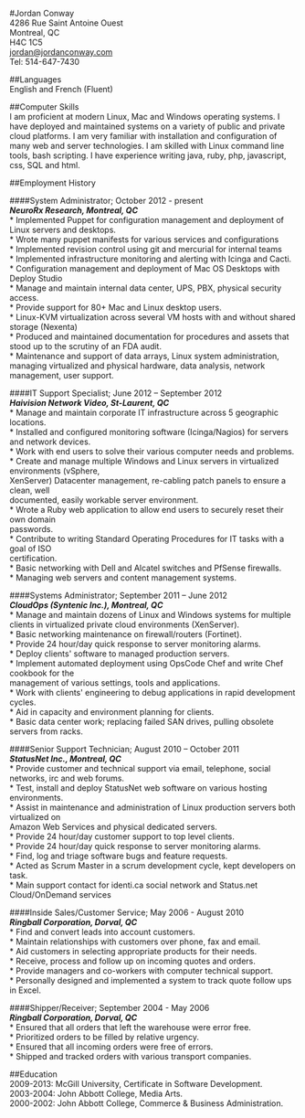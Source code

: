 #Jordan Conway  
4286 Rue Saint Antoine Ouest  
Montreal, QC  
H4C 1C5  
jordan@jordanconway.com  
Tel: 514-647-7430   
  
##Languages   
English and French (Fluent)   
  
##Computer Skills   
I am proficient at modern Linux, Mac and Windows operating systems. I have deployed and maintained  systems on a variety of public and private cloud platforms. I am very familiar with installation and configuration of many web and server technologies. I am skilled with Linux command line tools, bash scripting.  I have experience writing java, ruby, php, javascript, css, SQL and html.   
  
##Employment History   
  
####System Administrator; October 2012 - present  
***NeuroRx Research, Montreal, QC***  
    * Implemented Puppet for configuration management and deployment of Linux servers and desktops.  
    * Wrote many puppet manifests for various services and configurations  
    * Implemented revision control using git and mercurial for internal teams  
    * Implemented infrastructure monitoring and alerting with Icinga and Cacti.  
    * Configuration management and deployment of Mac OS Desktops with Deploy Studio  
    * Manage and maintain internal data center, UPS, PBX, physical security access.  
    * Provide support for 80+ Mac and Linux desktop users.   
    * Linux-KVM virtualization across several VM hosts with and without shared storage (Nexenta)   
    * Produced and maintained documentation for procedures and assets that stood up to the scrutiny of an FDA audit.  
    * Maintenance and support of data arrays, Linux system administration, managing virtualized and physical hardware, data analysis, network management, user support.  
  
####IT Support Specialist; June 2012 – September 2012   
***Haivision Network Video, St-Laurent, QC***  
    * Manage and maintain corporate IT infrastructure across 5 geographic locations.   
    * Installed and configured monitoring software (Icinga/Nagios) for servers and network devices.   
    * Work with end users to solve their various computer needs and problems.   
    * Create and manage multiple Windows and Linux servers in virtualized environments (vSphere,   
XenServer) Datacenter management, re-cabling patch panels to ensure a clean, well   
documented, easily workable server environment.   
    * Wrote a Ruby web application to allow end users to securely reset their own domain   
passwords.   
    * Contribute to writing Standard Operating Procedures for IT tasks with a goal of ISO   
certification.   
    * Basic networking with Dell and Alcatel switches and PfSense firewalls.   
    * Managing web servers and content management systems.   
  
####Systems Administrator; September 2011 – June 2012   
***CloudOps (Syntenic Inc.), Montreal, QC***  
    * Manage and maintain dozens of Linux and Windows systems for multiple clients in virtualized private cloud environments (XenServer).   
    * Basic networking maintenance on firewall/routers (Fortinet).   
    * Provide 24 hour/day quick response to server monitoring alarms.   
    * Deploy clients' software to managed production servers.   
    * Implement automated deployment using OpsCode Chef and write Chef cookbook for the   
management of various settings, tools and applications.   
    * Work with clients' engineering to debug applications in rapid development cycles.   
    * Aid in capacity and environment planning for clients.   
    * Basic data center work; replacing failed SAN drives, pulling obsolete servers from racks.   
  
####Senior Support Technician; August 2010 – October 2011   
***StatusNet Inc., Montreal, QC***  
    * Provide customer and technical support via email, telephone, social networks, irc and web forums.   
    * Test, install and deploy StatusNet web software on various hosting environments.   
    * Assist in maintenance and administration of Linux production servers both virtualized on   
Amazon Web Services and physical dedicated servers.   
    * Provide 24 hour/day customer support to top level clients.   
    * Provide 24 hour/day quick response to server monitoring alarms.   
    * Find, log and triage software bugs and feature requests.   
    * Acted as Scrum Master in a scrum development cycle, kept developers on task.   
    * Main support contact for identi.ca social network and Status.net Cloud/OnDemand services   
  
####Inside Sales/Customer Service; May 2006 - August 2010   
***Ringball Corporation, Dorval, QC***   
    * Find and convert leads into account customers.   
    * Maintain relationships with customers over phone, fax and email.   
    * Aid customers in selecting appropriate products for their needs.   
    * Receive, process and follow up on incoming quotes and orders.   
    * Provide managers and co-workers with computer technical support.   
    * Personally designed and implemented a system to track quote follow ups in Excel.   
  
####Shipper/Receiver; September 2004 - May 2006   
***Ringball Corporation, Dorval, QC***  
    * Ensured that all orders that left the warehouse were error free.   
    * Prioritized orders to be filled by relative urgency.   
    * Ensured that all incoming orders were free of errors.   
    * Shipped and tracked orders with various transport companies.   
  
##Education   
2009-2013: McGill University, Certificate in Software Development.   
2003-2004: John Abbott College, Media Arts.   
2000-2002: John Abbott College, Commerce & Business Administration.   
